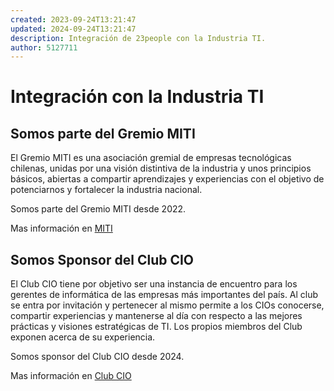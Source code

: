 ```yaml
---
created: 2023-09-24T13:21:47
updated: 2024-09-24T13:21:47
description: Integración de 23people con la Industria TI.
author: 5127711
---
```


# Integración con la Industria TI

## Somos parte del Gremio MITI

El Gremio MITI es una asociación gremial de empresas tecnológicas chilenas, unidas por una visión distintiva de la industria y unos principios básicos, abiertas a compartir aprendizajes y experiencias con el objetivo de potenciarnos y fortalecer la industria nacional.

Somos parte del Gremio MITI desde 2022.

Mas información en [MITI](https://www.miti.cl/)

## Somos Sponsor del Club CIO

El Club CIO tiene por objetivo ser una instancia de encuentro para los gerentes de informática de las empresas más importantes del país. Al club se entra por invitación y pertenecer al mismo permite a los CIOs conocerse, compartir experiencias y mantenerse al día con respecto a las mejores prácticas y visiones estratégicas de TI. Los propios miembros del Club exponen acerca de su experiencia.

Somos sponsor del Club CIO desde 2024.

Mas información en [Club CIO](https://cetiuc.com/index.php/club-cio/)
